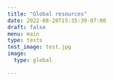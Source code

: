 ```yaml
---
title: "Global resources"
date: 2022-08-28T15:35:39-07:00
draft: false
menu: main
type: tests
test_image: test.jpg
image:
  type: global

---
```

